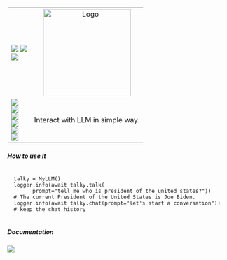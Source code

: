 

<table style="border: 1px solid transparent">
  <tr>
    <td>
<a href="https://talkytrader.github.io/wiki/"><img src="https://img.shields.io/badge/Wiki-%23000000.svg?style=for-the-badge&logo=wikipedia&logoColor=white"></a>
<a href="https://github.com/mraniki/tt/"><img src="https://img.shields.io/badge/github-%23000000.svg?style=for-the-badge&logo=github&logoColor=white"></a><br>
<a href="https://hub.docker.com/r/mraniki/tt"><img src="https://img.shields.io/docker/pulls/mraniki/tt?style=for-the-badge"></a><br>
       </td>
    <td align="center"><img width="200" alt="Logo" src="/docs/_static/logo-full.png"></td>
  </tr>
  <tr>
    <td>
      <a href="https://pypi.org/project/myllm/"><img src="https://img.shields.io/pypi/v/myllm?style=for-the-badge&logo=PyPI&logoColor=white"></a><br>
      <a href="https://pypi.org/project/myllm/"><img src="https://img.shields.io/pypi/dm/myllm?style=for-the-badge&logo=PyPI&logoColor=white"></a><br>
      <a href="https://github.com/mraniki/myllm/"><img src="https://img.shields.io/github/actions/workflow/status/mraniki/myllm/%F0%9F%91%B7Flow.yml?style=for-the-badge&logo=GitHub&logoColor=white"></a><br>
      <a href="https://talky.readthedocs.io/projects/myllm/"><img src="https://readthedocs.org/projects/myllm/badge/?version=latest&style=for-the-badge"></a><br>
      <a href="https://codebeat.co/projects/github-com-mraniki-myllm-main"><img src="https://codebeat.co/badges/0567b9d9-3cbb-4263-80ec-8ac8043332ea"/></a> <br>
      <a href="https://codecov.io/gh/mraniki/myllm"><img src="https://codecov.io/gh/mraniki/myllm/branch/main/graph/badge.svg?token=WAHUEMAJN6"/></a><br>
    </td>
    <td align="left"> 
Interact with LLM in simple way.<br>
  </td>   
  </tr>
</table>

<h5>How to use it</h5>
<pre>
<code>
  talky = MyLLM()
  logger.info(await talky.talk(
        prompt="tell me who is president of the united states?"))
  # The current President of the United States is Joe Biden.
  logger.info(await talky.chat(prompt="let's start a conversation"))
  # keep the chat history
</code>
</pre>

<h5>Documentation</h5>
<a href="https://talky.readthedocs.io/projects/myllm/en/latest/"><img src="https://img.shields.io/badge/Documentation-000000?style=for-the-badge&logo=readthedocs&logoColor=white"></a><br>


